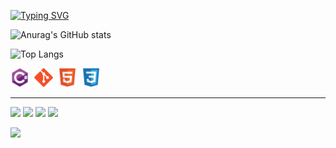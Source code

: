 <!--### Hi there 👋
<h1 align="center">Приветствую, I'm <a href="https://daniilshat.ru/" target="_blank">Shawtygold</a> 
<img src="https://github.com/blackcater/blackcater/raw/main/images/Hi.gif" height="32"/></h1>-->
<!--<h3 align="center">Computer science student, IT news writer from Russia 🇷🇺</h3>-->
<a href="https://git.io/typing-svg"><img src="https://readme-typing-svg.herokuapp.com?font=Fira+Code&pause=1000&color=B5ADEB&width=435&lines=Hi+there%2C+my+name+is+Misha." alt="Typing SVG" /></a>


![Anurag's GitHub stats](https://github-readme-stats.vercel.app/api?username=shawtygold&show_icons=true&theme=tokyonight)

![Top Langs](https://github-readme-stats.vercel.app/api/top-langs/?username=shawtygold&layout=compact&theme=tokyonight)

<div>
  <img src="https://github.com/devicons/devicon/blob/master/icons/csharp/csharp-original.svg" title="C#" alt="C" width="30"/>&nbsp;
  <img src="https://github.com/devicons/devicon/blob/master/icons/git/git-original.svg" title="git" alt="git" width="30"/>&nbsp
  <img src="https://github.com/devicons/devicon/blob/master/icons/html5/html5-original.svg" title="html5" alt="html5" width="30"/>&nbsp
  <img src="https://github.com/devicons/devicon/blob/master/icons/css3/css3-original.svg" title="css" alt="css" width="30"/>&nbsp
</div>

<!--<div style="display: inline_block"><br>
  <img align="center" height="30" width="40" src="https://raw.githubusercontent.com/devicons/devicon/master/icons/typescript/typescript-plain.svg" />
  <img align="center" height="30" width="40" src="https://raw.githubusercontent.com/devicons/devicon/master/icons/nodejs/nodejs-plain-wordmark.svg" />
  <img align="center" height="30" width="40" src="https://github.com/devicons/devicon/raw/master/icons/nestjs/nestjs-plain.svg" />
  <img align="center" height="30" width="40" src="https://github.com/devicons/devicon/raw/master/icons/postgresql/postgresql-original.svg" />
  <img align="center" height="30" width="40" src="https://github.com/devicons/devicon/raw/master/icons/vuejs/vuejs-original.svg" />
  <img align="center" height="30" width="40" src="https://github.com/devicons/devicon/raw/master/icons/svelte/svelte-original.svg" />
  <img align="center" height="30" width="40" src="https://github.com/devicons/devicon/raw/master/icons/bash/bash-original.svg" />
  <img align="center" height="30" width="40" src="https://github.com/devicons/devicon/raw/master/icons/vscode/vscode-original.svg" />
</div>-->

---

<div align="left"> 
 	<a href="https://www.twitch.tv/sadisnamenya" target="_blank"><img src="https://img.shields.io/badge/Twitch-9146FF?style=for-the-badge&logo=twitch&logoColor=white" target="_blank"></a>
  <a href="https://discord.gg/YCcMhku" target="_blank"><img src="https://img.shields.io/badge/Discord-7289DA?style=for-the-badge&logo=discord&logoColor=white" target="_blank"></a> 
  <a href = "mailto:satontworldwide@gmail.com"><img src="https://img.shields.io/badge/-Gmail-%23333?style=for-the-badge&logo=gmail&logoColor=white"></a>
  <a href="https://t.me/satont" target="_blank"><img src="https://img.shields.io/badge/-Telegram-%23332?style=for-the-badge&logo=telegram&logoColor=white" /></a>

  
    
  ![](https://komarev.com/ghpvc/?username=shawtygold)
    
  
  
</div>



<!--
**Shawtygold/Shawtygold** is a ✨ _special_ ✨ repository because its `README.md` (this file) appears on your GitHub profile.

Here are some ideas to get you started:

- 🔭 I’m currently working on ...
- 🌱 I’m currently learning ...
- 👯 I’m looking to collaborate on ...
- 🤔 I’m looking for help with ...
- 💬 Ask me about ...
- 📫 How to reach me: ...
- 😄 Pronouns: ...
- ⚡ Fun fact: ...
-->
